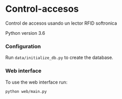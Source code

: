 # Control-accesos
Control de accesos usando un lector RFID softronica


Python version 3.6

### Configuration

Run `data/initialize_db.py` to create the database.



### Web interface

To use the web interface run:

`python web/main.py`